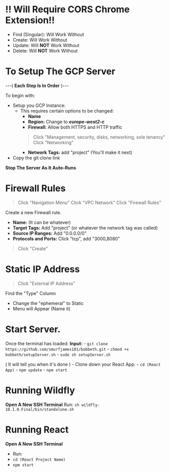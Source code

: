 # !! Will Require CORS Chrome Extension!!
- Find (Singular): Will Work Without
- Create: Will Work Without
- Update: Will **NOT** Work Without
- Delete: Will **NOT** Work Without
# To Setup The GCP Server
---( **Each Step Is In Order** )---

To begin with:
- Setup you GCP Instance:
	- This requires certain options to be changed:
		- **Name** 
		- **Region:** Change to ***europe-west2-c***
		- **Firewall:** Allow both HTTPS and HTTP traffic 
		>Click "Management, security, disks, networking, sole tenancy"
		>Click "Networking"
		- **Network Tags:** add "project" (You'll make it next)
- Copy the git clone link 

**Stop The Server As It Auto-Runs**

# Firewall Rules
>Click "Navigation Menu"
>Click "VPC Network"
>Click "Firewall Rules"

Create a new Firewall rule.
 - **Name:** (It can be whatever)
 - **Target Tags:** Add "project" (or whatever the network tag was called)
 - **Source IP Ranges:** Add "0.0.0.0/0"
 - **Protocols and Ports:** Click "tcp", add "3000,8080"
>Click "Create"

# Static IP Address 
> Click "External IP Address"

Find the "Type" Column
- Change the "ephemeral" to Static
- Menu will Appear (Name it)

# **Start Server.**
Once the terminal has loaded:
**Input:** 
	- `git clone https://github.com/smurfjames101/bobbeth.git`
	- `chmod +x bobbeth/setupServer.sh`
	- `sudo sh setupServer.sh`

( It will tell you when it's done ) 
	- Clone down your React App.
	- `cd (React App)`
	- `npm update`
	- `npm start`

# Running Wildfly
**Open A New SSH Terminal**
Run: `sh wildfly-10.1.0.Final/bin/standalone.sh`
# Running React
**Open A New SSH Terminal**
- Run: 
- `cd (React Project Name)`
- `npm start`

